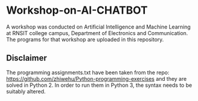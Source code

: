 # Workshop-on-AI-CHATBOT
A workshop was conducted on Artificial Intelligence and Machine Learning at RNSIT college campus, Department of Electronics and Communication. The programs for that workshop are uploaded in this repository. 

## Disclaimer
The programming assignments.txt have been taken from the repo: https://github.com/zhiwehu/Python-programming-exercises 
and they are solved in Python 2. In order to run them in Python 3, the syntax needs to be suitably altered.
